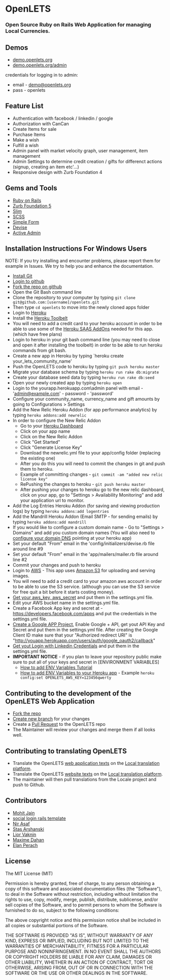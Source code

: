 OpenLETS
========

### Open Source Ruby on Rails Web Application for managing Local Currencies.


## Demos

* [demo.openlets.org](http://demo.openlets.org)
* [demo.openlets.org/admin](http://demo.openlets.org/admin/login)

credentials for logging in to admin:
* email - demo@openlets.org
* pass  - openlets


## Feature List

* Authentication with facebook / linkedin / google
* Authorization  with CanCan
* Create Items for sale
* Purchase Items
* Make a wish
* Fulfill a wish
* Admin panel with market velocity graph, user management, item management
* Admin Settings to determine credit creation / gifts for differenct actions (signup, creating an item etc'...)
* Responsive design with Zurb Foundation 4


## Gems and Tools
* [Ruby on Rails](http://guides.rubyonrails.org)
* [Zurb Foundation 5](http://foundation.zurb.com)
* [Slim](http://slim-lang.com)
* [SCSS](http://sass-lang.com)
* [Simple Form](https://github.com/plataformatec/simple_form)
* [Devise](https://github.com/plataformatec/devise)
* [Active Admin](http://activeadmin.info)


## Installation Instructions For Windows Users

NOTE: If you try installing and encounter problems, please report them for example in Issues. We try to help you and enhance the documentation.

* [Install Git](http://www.git-scm.com)
* [Login to github](https://github.com/)
* [Fork the repo on github](https://help.github.com/articles/fork-a-repo)
* Open the Git Bash command line
* Clone the repository to your computer by typing `git clone git@github.com:[username]/openlets.git`
* Then type `cd openlets` to move into the newly cloned apps folder
* Login to [Heroku](http://heroku.com)
* Install the [Heroku Toolbelt](https://toolbelt.heroku.com)
* You will need to add a credit card to your heroku account in order to be able to use some of the [Heroku SAAS AddOns](https://addons.heroku.com) needed for this app. (which have free plans)
* Login to heroku in your git bash command line (you may need to close and open it after installing the toolbelt) in order to be able to run heroku commands from git bash.
* Create a new app in Heroku by typing `heroku create your_lets_community_name'
* Push the OpenLETS code to heroku by typing `git push heroku master`
* Migrate your database schema by typing `heroku run rake db:migrate`
* Create your database seed data by typing `heroku run rake db:seed`
* Open your newly created app by typing `heroku open`
* Login to the yourapp.herokuapp.com\admin panel with email - 'admin@example.com' - password - 'password'
* Configure your community_name, currency_name and gift amounts by going to Configurations > Settings
* Add the New Relic Heroku Addon (for app performance analytics) by typing `heroku addons:add newrelic`
* In order to configure the New Relic Addon
  * Go to your [Heroku Dashboard](https://dashboard.heroku.com/apps)
  * Click on your app name
  * Click on the New Relic Addon
  * Click "Get Started"
  * Click "Generate License Key"
  * Download the newrelic.yml file to your app/config folder (replacing the existing one)
  * After you do this you will need to commit the changes in git and push them to heroku.
  * Example of committing changes -  `git commit -am "added new relic license key"`
  * RePushing the changes to heroku - `git push heroku master`
  * After pushing your changes to heroku go to the new relic dashboard, click on your app, go to "Settings > Availability Monitoring" and add your application url to monitor.
* Add the Log Entries Heroku Addon (for saving and viewing production logs) by typing `heroku addons:add logentries` 
* Add the Mandrill Heroku Addon (Email SMTP - for sending emails) by typing `heroku addons:add mandrill`
* If you would like to configure a custom domain name - Go to "Settings > Domains" and add you custom domain names (You will also need to [configure your domain DNS](https://devcenter.heroku.com/articles/custom-domains) pointing at your heroku app)
* Set your default "From" email in the 'config/initializers/devise.rb file around line #9
* Set your default "From" email in the 'app/mailers/mailer.rb file around line #2
* Commit your changes and push to heroku
* Login to [AWS](https://aws.amazon.com/) - This app uses [Amazon S3](http://aws.amazon.com/s3/) for uploading and serving images. 
* You will need to add a credit card to your amazon aws account in order to be able to use the S3 service. (although you can use the S3 service for free quit a bit before it starts costing money).
* [Get your aws_key, aws_secret](http://www.cloudberrylab.com/blog/how-to-find-your-aws-access-key-id-and-secret-access-key-and-register-with-cloudberry-s3-explorer/) and put them in the settings.yml file. 
* Edit your AWS bucket name in the settings.yml file.
* Create a Facebook App key and secret at - https://developers.facebook.com/apps and put the credentials in the settings.yml file.
* [Create a Google APP Project](https://cloud.google.com/console/project), Enable Google + API, get yout API Key and Secret and put them in the settings.yml file. After creating the Google Client ID make sure that your "Authorized redirect URI" is "http://youapp.herokuapp.com/users/auth/google_oauth2/callback"
* [Get yout Login with Linkedin Credentials](https://developer.linkedin.com/documents/authentication) and put them in the settings.yml file.
* **IMPORTANT NOTICE** - if you plan to leave your repository public make sure to put all of your keys and secret in [ENVIRONMENT VARIABLES]
  * [How to add ENV Variables Tutorial](http://support.microsoft.com/kb/310519)
  * [How to add ENV Variables to your Heroku app](https://devcenter.heroku.com/articles/config-vars) - Example `heroku config:set OPENLETS_AWS_KEY=123456qwerty`


## Contributing to the development of the OpenLETS Web Application

* [Fork the repo](https://help.github.com/articles/fork-a-repo)
* [Create new branch](http://git-scm.com/book/en/Git-Branching-Basic-Branching-and-Merging) for your changes
* Create a [Pull Request](https://help.github.com/articles/using-pull-requests) to the OpenLETS repo
* The Maintainer will review your changes and merge them if all looks well.


## Contributing to translating OpenLETS 

 - Translate the OpenLETS [web application texts](http://demo.openlets.org) on the [Local translation platform](http://www.localeapp.com/projects/6030).
 - Translate the OpenLETS [website texts](http://www.openlets.org) on the [Local translation platform](http://www.localeapp.com/projects/6030).
- The maintainer will then pull translations from the Locale project and push to Github.


## Contributors

* [Mohit Jain](http://www.codebeerstartups.com/about)
* [social login rails template](https://github.com/mohitjain/social-login-in-rails)
* [Nir Asaf](http://www.linkedin.com/pub/nir-asaf/40/938/74b)
* [Stas Arshanski](http://webbo.co.il/)
* [Lior Vaknin](http://www.linkedin.com/in/liorvaknin)
* [Maxime Dahan](http://www.linkedin.com/pub/maxime-a-dahan/62/9bb/44a)
* [Elan Perach](http://il.linkedin.com/in/elanperach)


## License

The MIT License (MIT)

Permission is hereby granted, free of charge, to any person obtaining a copy of
this software and associated documentation files (the "Software"), to deal in
the Software without restriction, including without limitation the rights to
use, copy, modify, merge, publish, distribute, sublicense, and/or sell copies of
the Software, and to permit persons to whom the Software is furnished to do so,
subject to the following conditions:

The above copyright notice and this permission notice shall be included in all
copies or substantial portions of the Software.

THE SOFTWARE IS PROVIDED "AS IS", WITHOUT WARRANTY OF ANY KIND, EXPRESS OR
IMPLIED, INCLUDING BUT NOT LIMITED TO THE WARRANTIES OF MERCHANTABILITY, FITNESS
FOR A PARTICULAR PURPOSE AND NONINFRINGEMENT. IN NO EVENT SHALL THE AUTHORS OR
COPYRIGHT HOLDERS BE LIABLE FOR ANY CLAIM, DAMAGES OR OTHER LIABILITY, WHETHER
IN AN ACTION OF CONTRACT, TORT OR OTHERWISE, ARISING FROM, OUT OF OR IN
CONNECTION WITH THE SOFTWARE OR THE USE OR OTHER DEALINGS IN THE SOFTWARE.
